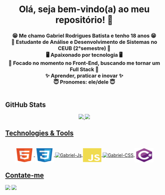 <h1 align="center">Olá, seja bem-vindo(a) ao meu repositório! 👋</h1>

<div align="center" style="display: inline_row">
  <div align="center">
    <h3>
    😁 Me chamo Gabriel Rodrigues Batista e tenho 18 anos 😁 <br>
    🌱 Estudante de Análise e Desenvolvimento de Sistemas no CEUB (2°semestre) 🌱 <br>
    🖥️ Apaixonado por tecnologia 🖥️ <br>
    🔭 Focado no momento no Front-End, buscando me tornar um Full Stack 🔭 <br>
    ✨ Aprender, praticar e inovar ✨<br>
    😇 Pronomes: ele/dele 😇 <br><br>
    </h3>
  </div>
</div>

## GitHub Stats
<div align="center">
  <a href="https://github.com/Rodrigues73233">
  <img height="180em" src="https://github-readme-stats.vercel.app/api?username=Rodrigues73233&show_icons=true&theme=algolia&include_all_commits=true&count_private=true"/>
  <img height="180em" src="https://github-readme-stats.vercel.app/api/top-langs/?username=Rodrigues73233&layout=compact&langs_count=7&theme=algolia"/>
</div>
  
## Technologies & Tools
<div style="display: inline_block" align="center"><br>
  <img align="center" alt="Gabriel-HTML" height="45" width="60" src="https://raw.githubusercontent.com/devicons/devicon/master/icons/html5/html5-original.svg">
  <img align="center" alt="Gabriel-CSS" height="45" width="60" src="https://raw.githubusercontent.com/devicons/devicon/master/icons/css3/css3-original.svg">
  <img align="center" alt="Gabriel-Js" height="55" width="60" src="https://cdn.jsdelivr.net/gh/devicons/devicon/icons/bootstrap/bootstrap-original.svg">
  <img align="center" alt="Gabriel-Js" height="45" width="60" src="https://raw.githubusercontent.com/devicons/devicon/master/icons/javascript/javascript-plain.svg">
  <img align="center" alt="Gabriel-CSS" height="45" width="60" src="https://cdn.jsdelivr.net/gh/devicons/devicon/icons/typescript/typescript-original.svg">
  <img align="center" alt="Gabriel-Csharp" height="45" width="60" src="https://raw.githubusercontent.com/devicons/devicon/master/icons/csharp/csharp-original.svg">
</div>
  
## Contate-me
<div>
  <a href = "mailto:gr73233@gmail.com"><img src="https://img.shields.io/badge/Gmail-D14836?style=for-the-badge&logo=gmail&logoColor=white" target="_blank"></a>
  <a href="https://www.linkedin.com/in/gabriel-rodrigues-3397a5232" target="_blank"><img src="https://img.shields.io/badge/-LinkedIn-%230077B5?style=for-the-badge&logo=linkedin&logoColor=white" target="_blank"></a>
  
</div>
